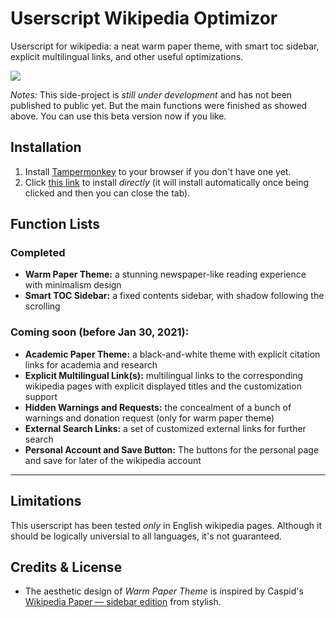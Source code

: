 # Userscript Wikipedia Optimizor
 
Userscript for wikipedia: a neat warm paper theme, with smart toc sidebar, explicit multilingual links, and other useful optimizations. 

![][Warm_Paper_Theme_Image]

*Notes:* This side-project is *still under development* and has not been published to public yet. But the main functions were finished as showed above. You can use this beta version now if you like.

## Installation

1. Install [Tampermonkey][TM_website] to your browser if you don't have one yet.
2. Click [this link][userjs_file] to install *directly* (it will install automatically once being clicked and then you can close the tab).

## Function Lists

### Completed

* **Warm Paper Theme:** a stunning newspaper-like reading experience with minimalism design
* **Smart TOC Sidebar:** a fixed contents sidebar, with shadow following the scrolling 

### Coming soon (before Jan 30, 2021): 

*  **Academic Paper Theme:** a black-and-white theme with explicit citation links for academia and research
*  **Explicit Multilingual Link(s):** multilingual links to the corresponding wikipedia pages with explicit displayed titles and the customization support
*  **Hidden Warnings and Requests:** the concealment of a bunch of warnings and donation request (only for warm paper theme)
*  **External Search Links:** a set of customized external links for further search
*  **Personal Account and Save Button:** The buttons for the personal page and save for later of the wikipedia account

[Warm_Paper_Theme_Image]: ./assets/Warm_Paper_Theme.png
[TM_website]: http://www.tampermonkey.net/
[userjs_file]: https://raw.githubusercontent.com/yli/Userscript-Wikipedia-Optimizor/master/WikipediaOptimizor.user.js

---

## Limitations

This userscript has been tested *only* in English wikipedia pages. Although it should be logically universial to all languages, it's not guaranteed. 

## Credits & License

* The aesthetic design of *Warm Paper Theme* is inspired by Caspid's [Wikipedia Paper — sidebar edition](https://userstyles.org/styles/99183/wikipedia-paper-sidebar-edition) from stylish.
